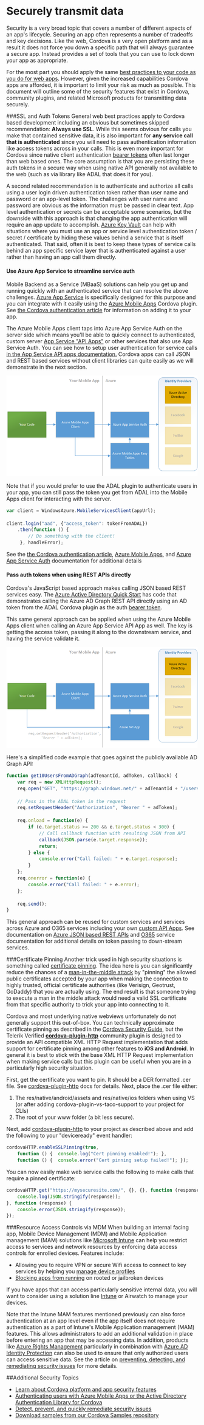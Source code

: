 <properties pageTitle="Securely transmit data"
  description="Securely transmit Cordova app data using SSL and certificate pinning. Use the Intune MAM App SDK, Azure Mobile Apps, and the Azure App Service to speed up your workflow."
  services=""
  documentationCenter=""
  authors="clantz" />

# Securely transmit data
Security is a very broad topic that covers a number of different aspects of an app's lifecycle. Securing an app often represents a number of tradeoffs and key decisions. Like the web, Cordova is a very open platform and as a result it does not force you down a specific path that will always guarantee a secure app. Instead provides a set of tools that you can use to lock down your app as appropriate. 

For the most part you should apply the same [best practices to your code as you do for web apps](https://code.google.com/archive/p/browsersec/wikis/Main.wiki). However, given the increased capabilities Cordova apps are afforded, it is important to limit your risk as much as possible. This document will outline some of the security features that exist in Cordova, community plugins, and related Microsoft products for transmitting data securely. 

###SSL and Auth Tokens
General web best practices apply to Cordova based development including an obvious but sometimes skipped recommendation: **Always use SSL**. While this seems obvious for calls you make that contained sensitive data, it is also important for **any service call that is authenticated** since you will need to pass authentication information like access tokens across in your calls. This is even more important for Cordova since native client authentication [bearer tokens](http://self-issued.info/docs/draft-ietf-oauth-v2-bearer-19.html) often last longer than web based ones. The core assumption is that you are persisting these auth tokens in a secure way when using native API generally not available to the web (such as via library like ADAL that does it for you).

A second related recommendation is to authenticate and authorize all calls using a user login driven authentication token rather than user name and password or an app-level token. The challenges with user name and password are obvious as the information must be passed in clear text. App level authentication or secrets can be acceptable some scenarios, but the downside with this approach is that changing the app authentication will require an app update to accomplish. [Azure Key Vault](https://azure.microsoft.com/en-us/services/key-vault/) can help with situations where you must use an app or service level authentication token / secret / certificate by hiding these values behind a service that is itself authenticated. That said, often it is best to keep these types of service calls behind an app specific service layer that is authenticated against a user rather than having an app call them directly.

#### Use Azure App Service to streamline service auth
Mobile Backend as a Service (MBaaS) solutions can help you get up and running quickly with an authenticated service that can resolve the above challenges. [Azure App Service](https://azure.microsoft.com/en-us/services/app-service/) is specifically designed for this purpose and you can integrate with it easily using the [Azure Mobile Apps](https://azure.microsoft.com/en-us/services/app-service/mobile/) Cordova plugin. See [the Cordova authentication article](./cordova-security-auth.md) for information on adding it to your app. 

The Azure Mobile Apps client taps into Azure App Service Auth on the server side which means you'll be able to quickly connect to authenticated, custom server [App Service "API Apps"](https://azure.microsoft.com/en-us/documentation/articles/app-service-api-authentication/) or other services that also use App Service Auth. You can see how to setup user authentication for service calls [in the App Service API apps documentation.](https://azure.microsoft.com/en-us/documentation/articles/app-service-api-dotnet-user-principal-auth/) Cordova apps can call JSON and REST based services without client libraries can quite easily as we will demonstrate in the next section.

![Azure Mobile Apps Easy Tables](media/cordova-security-data/auth-easy-tables.png)


Note that if you would prefer to use the ADAL plugin to authenticate users in your app, you can still pass the token you get from ADAL into the Mobile Apps client for interacting with the server.

```javascript
var client = WindowsAzure.MobileServicesClient(appUrl);

client.login("aad", {"access_token": tokenFromADAL})
    .then(function () {
        // Do something with the client!
     }, handleError);
```

See the [the Cordova authentication article](./cordova-security-auth.md), [Azure Mobile Apps](https://azure.microsoft.com/en-us/documentation/articles/app-service-mobile-value-prop/), and [Azure App Service Auth](https://azure.microsoft.com/en-us/documentation/articles/app-service-api-authentication/) documentation for additional details

#### Pass auth tokens when using REST APIs directly
Cordova's JavaScript based approach makes calling JSON based REST services easy. The [Azure Active Directory Quick Start](https://azure.microsoft.com/en-us/documentation/articles/active-directory-devquickstarts-cordova/) has code that demonstrates calling the Azure AD Graph REST API directly using an AD token from the ADAL Cordova plugin as the auth [bearer token](http://self-issued.info/docs/draft-ietf-oauth-v2-bearer-19.html). 

This same general approach can be applied when using the Azure Mobile Apps client when calling an Azure App Service API App as well.  The key is getting the access token, passing it along to the downstream service, and having the service validate it.

![Call API App](media/cordova-security-data/auth-api-app.png)

Here's a simplified code example that goes against the publicly available AD Graph API:

```javascript
function get10UsersFromADGraph(adTenantId, adToken, callback) {
    var req = new XMLHttpRequest();
    req.open("GET", "https://graph.windows.net/" + adTenantId + "/users?api-version=2013-11-08&$top=10", true);
    
    // Pass in the ADAL token in the request 
    req.setRequestHeader("Authorization", "Bearer " + adToken);

    req.onload = function(e) {
        if (e.target.status >= 200 && e.target.status < 300) {
            // Call callback function with resulting JSON from API
            callback(JSON.parse(e.target.response));
            return;
        } else {
            console.error("Call failed: " + e.target.response);        
        }    
    };
    req.onerror = function(e) {
        console.error("Call failed: " + e.error);
    };

    req.send();
}
```

This general approach can be reused for custom services and services across Azure and O365 services including your own [custom API Apps](https://azure.microsoft.com/en-us/documentation/articles/app-service-api-authentication/). See documentation on [Azure JSON based REST APIs](https://msdn.microsoft.com/en-us/library/azure/hh974476.aspx) and [O365](http://dev.office.com/getting-started/office365apis) service documentation for additional details on token passing to down-stream services. 

###Certificate Pinning
Another trick used in high security situations is something called [certificate pinning](https://www.owasp.org/index.php/Certificate_and_Public_Key_Pinning). The idea here is you can significantly reduce the chances of a [man-in-the-middle attack](https://en.wikipedia.org/wiki/Man-in-the-middle_attack) by "pinning" the allowed public certificates accepted by your app when making the connection to highly trusted, official certificate authorities (like Verisign, Geotrust, GoDaddy) that you are actually using. The end result is that someone trying to execute a man in the middle attack would need a valid SSL certificate from that specific authority to trick your app into connecting to it.

Cordova and most underlying native webviews unfortunately do not generally support this out-of-box. You can technically approximate certificate pinning as described in the [Cordova Security Guide](https://cordova.apache.org/docs/en/6.0.0/guide/appdev/security/index.html), but the Telerik Verified **[cordova-plugin-http](https://github.com/wymsee/cordova-HTTP)** community plugin is designed to provide an API compatible XML HTTP Request implementation that adds support for certificate pinning among other features to **iOS and Android**. In general it is best to stick with the base XML HTTP Request implementation when making service calls but this plugin can be useful when you are in a particularly high security situation. 

First, get the certificate you want to pin. It should be a DER formatted .cer file.  See [cordova-plugin-http](https://github.com/wymsee/cordova-HTTP) docs for details. Next, place the .cer file either:
1. The res/native/android/assets and res/native/ios folders when using VS (or after adding cordova-plugin-vs-taco-support to your project for CLIs)
2. The root of your www folder (a bit less secure).

Next, add [cordova-plugin-http](https://www.npmjs.com/package/cordova-plugin-http) to your project as described above and add the following to your "deviceready" event handler:

```javascript
cordovaHTTP.enableSSLPinning(true, 
    function () {  console.log("Cert pinning enabled!"); }, 
    function () {  console.error("Cert pinning setup failed!"); });
```

You can now easily make web service calls the following to make calls that require a pinned certificate:

```javascript
cordovaHTTP.get("https://mysecuresite.com/", {}, {}, function (response) {
    console.log(JSON.stringify(response));
}, function (response) {
    console.error(JSON.stringify(response));
});
```

###Resource Access Controls via MDM
When building an internal facing app, Mobile Device Management (MDM) and Mobile Application management (MAM) solutions like [Microsoft Intune](https://www.microsoft.com/en-us/server-cloud/products/microsoft-intune/) can help you restrict access to services and network resources by enforcing data access controls for enrolled devices. Features include:

- Allowing you to require VPN or secure Wifi access to connect to key services by helping you [manage device profiles](https://technet.microsoft.com/en-us/library/dn997277.aspx)
- [Blocking apps from running](https://technet.microsoft.com/en-us/library/mt627829.aspx) on rooted or jailbroken devices 

If you have apps that can access particularly sensitive internal data, you will want to consider using a solution line [Intune](https://www.microsoft.com/en-us/server-cloud/products/microsoft-intune/) or Airwatch to manage your devices.

Note that the Intune MAM features mentioned previously can also force authentication at an app level even if the app itself does not require authentication as a part of Intune's Mobile Application management (MAM) features. This allows administrators to add an additional validation in place before entering an app that may be accessing data.  In addition, products like [Azure Rights Management](https://products.office.com/en-us/business/microsoft-azure-rights-management) particularly in combination with [Azure AD Identity Protection](https://azure.microsoft.com/en-us/documentation/articles/active-directory-identityprotection/) can also be used to ensure that only authorized users can access sensitive data. See the article on [preventing, detecting, and remediating security issues](./cordova-security-detect.md) for more details.

##Additional Security Topics
- [Learn about Cordova platform and app security features](./cordova-security-platform.md)
- [Authenticating users with Azure Mobile Apps or the Active Directory Authentication Library for Cordova](./cordova-security-auth.md)
- [Detect, prevent, and quickly remediate security issues](./cordova-security-detect.md)
- [Download samples from our Cordova Samples repository](http://github.com/Microsoft/cordova-samples)
